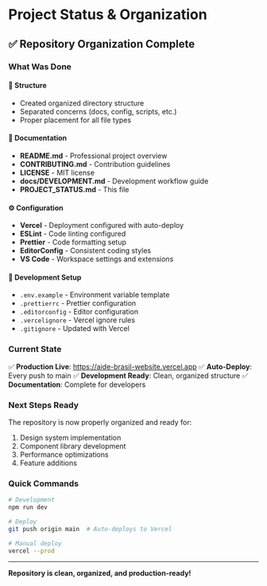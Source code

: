 # Project Status & Organization

## ✅ Repository Organization Complete

### What Was Done

#### 📁 Structure
- Created organized directory structure
- Separated concerns (docs, config, scripts, etc.)
- Proper placement for all file types

#### 📝 Documentation
- **README.md** - Professional project overview
- **CONTRIBUTING.md** - Contribution guidelines
- **LICENSE** - MIT license
- **docs/DEVELOPMENT.md** - Development workflow guide
- **PROJECT_STATUS.md** - This file

#### ⚙️ Configuration
- **Vercel** - Deployment configured with auto-deploy
- **ESLint** - Code linting configured
- **Prettier** - Code formatting setup
- **EditorConfig** - Consistent coding styles
- **VS Code** - Workspace settings and extensions

#### 🔧 Development Setup
- `.env.example` - Environment variable template
- `.prettierrc` - Prettier configuration
- `.editorconfig` - Editor configuration
- `.vercelignore` - Vercel ignore rules
- `.gitignore` - Updated with Vercel

### Current State

✅ **Production Live**: https://aide-brasil-website.vercel.app
✅ **Auto-Deploy**: Every push to main
✅ **Development Ready**: Clean, organized structure
✅ **Documentation**: Complete for developers

### Next Steps Ready

The repository is now properly organized and ready for:
1. Design system implementation
2. Component library development
3. Performance optimizations
4. Feature additions

### Quick Commands

```bash
# Development
npm run dev

# Deploy
git push origin main  # Auto-deploys to Vercel

# Manual deploy
vercel --prod
```

---
**Repository is clean, organized, and production-ready!**